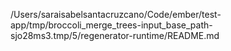 /Users/saraisabelsantacruzcano/Code/ember/test-app/tmp/broccoli_merge_trees-input_base_path-sjo28ms3.tmp/5/regenerator-runtime/README.md
